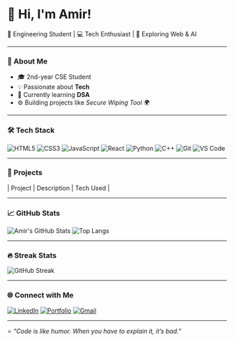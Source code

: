 # 👋 Hi, I'm Amir!  
🚀 Engineering Student | 💻 Tech Enthusiast | 🌌 Exploring Web & AI  

---

### 🧩 About Me
- 🎓 2nd-year CSE Student 
- 💡 Passionate about **Tech**
- 🧠 Currently learning **DSA**
- ⚙️ Building projects like *Secure Wiping Tool* 🌍

---

### 🛠️ Tech Stack
![HTML5](https://img.shields.io/badge/-HTML5-E34F26?logo=html5&logoColor=white)
![CSS3](https://img.shields.io/badge/-CSS3-1572B6?logo=css3)
![JavaScript](https://img.shields.io/badge/-JavaScript-F7DF1E?logo=javascript)
![React](https://img.shields.io/badge/-React-61DAFB?logo=react)
![Python](https://img.shields.io/badge/-Python-3776AB?logo=python)
![C++](https://img.shields.io/badge/-C++-00599C?logo=cplusplus)
![Git](https://img.shields.io/badge/-Git-F05032?logo=git)
![VS Code](https://img.shields.io/badge/-VS%20Code-0078D4?logo=visualstudiocode)

---

### 🚀 Projects
| Project | Description | Tech Used |

---

### 📈 GitHub Stats
![Amir's GitHub Stats](https://github-readme-stats.vercel.app/api?username=darxied&show_icons=true&theme=radical)
![Top Langs](https://github-readme-stats.vercel.app/api/top-langs/?username=darxied&layout=compact&theme=radical)

---

### 🔥 Streak Stats
![GitHub Streak](https://streak-stats.demolab.com?user=darxied&theme=radical)

---

### 🌐 Connect with Me
[![LinkedIn](https://img.shields.io/badge/-LinkedIn-blue?logo=linkedin)]([https://linkedin.com/in/yourprofile](https://www.linkedin.com/in/md-amir-anzar-b76469280/))
[![Portfolio](https://img.shields.io/badge/-Portfolio-black?logo=vercel)](https://yourportfolio.com)
[![Gmail](https://img.shields.io/badge/-Gmail-D14836?logo=gmail&logoColor=white)](mailto:amir.anzar57@gmail.com)

---

⭐️ *“Code is like humor. When you have to explain it, it’s bad.”*
